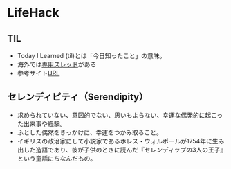 # LifeHack

## TIL

- Today I Learned (til)とは「今日知ったこと」の意味。
- 海外では[専用スレッド](https://www.reddit.com/r/todayilearned/)がある
- 参考サイト[URL](https://qiita.com/sitmk/items/239335b4ed0c3c797add?utm_source=Qiita%E3%83%8B%E3%83%A5%E3%83%BC%E3%82%B9&utm_campaign=dfe186ea1f-Qiita_newsletter_351_02_27_2019&utm_medium=email&utm_term=0_e44feaa081-dfe186ea1f-32792545)


## セレンディピティ（Serendipity）

- 求められていない、意図的でない、思いもよらない、幸運な偶発的に起こった出来事や経験。
- ふとした偶然をきっかけに、幸運をつかみ取ること。
- イギリスの政治家にして小説家であるホレス・ウォルポールが1754年に生み出した造語であり、彼が子供のときに読んだ『セレンディップの3人の王子』という童話にちなんだもの。
